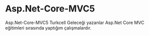 # Asp.Net-Core-MVC5
Asp.Net-Core-MVC5
Turkcell Geleceği yazanlar Asp.Net Core MVC eğitimleri sırasında yaptığım çalışmalardır.
